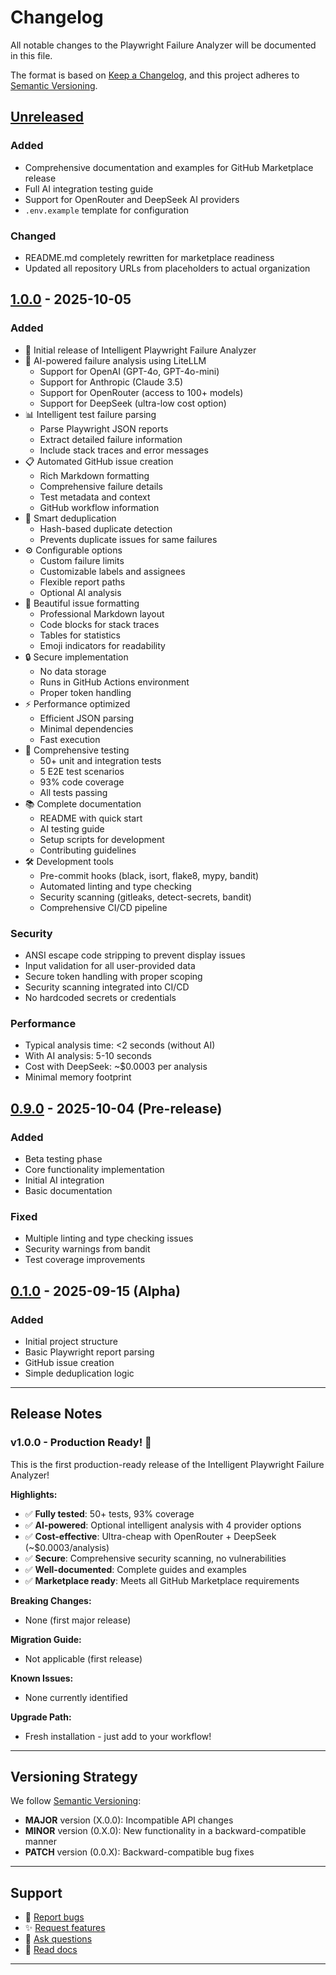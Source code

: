 # Changelog

All notable changes to the Playwright Failure Analyzer will be documented in this file.

The format is based on [Keep a Changelog](https://keepachangelog.com/en/1.0.0/),
and this project adheres to [Semantic Versioning](https://semver.org/spec/v2.0.0.html).

## [Unreleased]

### Added
- Comprehensive documentation and examples for GitHub Marketplace release
- Full AI integration testing guide
- Support for OpenRouter and DeepSeek AI providers
- `.env.example` template for configuration

### Changed
- README.md completely rewritten for marketplace readiness
- Updated all repository URLs from placeholders to actual organization

## [1.0.0] - 2025-10-05

### Added
- 🎉 Initial release of Intelligent Playwright Failure Analyzer
- 🤖 AI-powered failure analysis using LiteLLM
  - Support for OpenAI (GPT-4o, GPT-4o-mini)
  - Support for Anthropic (Claude 3.5)
  - Support for OpenRouter (access to 100+ models)
  - Support for DeepSeek (ultra-low cost option)
- 📊 Intelligent test failure parsing
  - Parse Playwright JSON reports
  - Extract detailed failure information
  - Include stack traces and error messages
- 📋 Automated GitHub issue creation
  - Rich Markdown formatting
  - Comprehensive failure details
  - Test metadata and context
  - GitHub workflow information
- 🔄 Smart deduplication
  - Hash-based duplicate detection
  - Prevents duplicate issues for same failures
- ⚙️ Configurable options
  - Custom failure limits
  - Customizable labels and assignees
  - Flexible report paths
  - Optional AI analysis
- 🎨 Beautiful issue formatting
  - Professional Markdown layout
  - Code blocks for stack traces
  - Tables for statistics
  - Emoji indicators for readability
- 🔒 Secure implementation
  - No data storage
  - Runs in GitHub Actions environment
  - Proper token handling
- ⚡ Performance optimized
  - Efficient JSON parsing
  - Minimal dependencies
  - Fast execution
- 🧪 Comprehensive testing
  - 50+ unit and integration tests
  - 5 E2E test scenarios
  - 93% code coverage
  - All tests passing
- 📚 Complete documentation
  - README with quick start
  - AI testing guide
  - Setup scripts for development
  - Contributing guidelines
- 🛠️ Development tools
  - Pre-commit hooks (black, isort, flake8, mypy, bandit)
  - Automated linting and type checking
  - Security scanning (gitleaks, detect-secrets, bandit)
  - Comprehensive CI/CD pipeline

### Security
- ANSI escape code stripping to prevent display issues
- Input validation for all user-provided data
- Secure token handling with proper scoping
- Security scanning integrated into CI/CD
- No hardcoded secrets or credentials

### Performance
- Typical analysis time: <2 seconds (without AI)
- With AI analysis: 5-10 seconds
- Cost with DeepSeek: ~$0.0003 per analysis
- Minimal memory footprint

## [0.9.0] - 2025-10-04 (Pre-release)

### Added
- Beta testing phase
- Core functionality implementation
- Initial AI integration
- Basic documentation

### Fixed
- Multiple linting and type checking issues
- Security warnings from bandit
- Test coverage improvements

## [0.1.0] - 2025-09-15 (Alpha)

### Added
- Initial project structure
- Basic Playwright report parsing
- GitHub issue creation
- Simple deduplication logic

---

## Release Notes

### v1.0.0 - Production Ready! 🎉

This is the first production-ready release of the Intelligent Playwright Failure Analyzer!

**Highlights:**
- ✅ **Fully tested**: 50+ tests, 93% coverage
- ✅ **AI-powered**: Optional intelligent analysis with 4 provider options
- ✅ **Cost-effective**: Ultra-cheap with OpenRouter + DeepSeek (~$0.0003/analysis)
- ✅ **Secure**: Comprehensive security scanning, no vulnerabilities
- ✅ **Well-documented**: Complete guides and examples
- ✅ **Marketplace ready**: Meets all GitHub Marketplace requirements

**Breaking Changes:**
- None (first major release)

**Migration Guide:**
- Not applicable (first release)

**Known Issues:**
- None currently identified

**Upgrade Path:**
- Fresh installation - just add to your workflow!

---

## Versioning Strategy

We follow [Semantic Versioning](https://semver.org/):
- **MAJOR** version (X.0.0): Incompatible API changes
- **MINOR** version (0.X.0): New functionality in a backward-compatible manner
- **PATCH** version (0.0.X): Backward-compatible bug fixes

---

## Support

- 🐛 [Report bugs](https://github.com/decision-crafters/playwright-failure-analyzer/issues/new?template=bug_report.md)
- ✨ [Request features](https://github.com/decision-crafters/playwright-failure-analyzer/issues/new?template=feature_request.md)
- 💬 [Ask questions](https://github.com/decision-crafters/playwright-failure-analyzer/discussions)
- 📖 [Read docs](https://github.com/decision-crafters/playwright-failure-analyzer/tree/main/docs)

---

[Unreleased]: https://github.com/decision-crafters/playwright-failure-analyzer/compare/v1.0.0...HEAD
[1.0.0]: https://github.com/decision-crafters/playwright-failure-analyzer/releases/tag/v1.0.0
[0.9.0]: https://github.com/decision-crafters/playwright-failure-analyzer/releases/tag/v0.9.0
[0.1.0]: https://github.com/decision-crafters/playwright-failure-analyzer/releases/tag/v0.1.0
